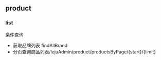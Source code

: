 
## product
### list
条件查询
+ 获取品牌列表 findAllBrand
+ 分页查询商品列表/lejuAdmin/product/productsByPage/{start}/{limit}